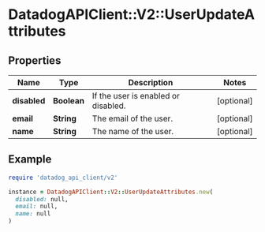 # DatadogAPIClient::V2::UserUpdateAttributes

## Properties

| Name         | Type        | Description                         | Notes      |
| ------------ | ----------- | ----------------------------------- | ---------- |
| **disabled** | **Boolean** | If the user is enabled or disabled. | [optional] |
| **email**    | **String**  | The email of the user.              | [optional] |
| **name**     | **String**  | The name of the user.               | [optional] |

## Example

```ruby
require 'datadog_api_client/v2'

instance = DatadogAPIClient::V2::UserUpdateAttributes.new(
  disabled: null,
  email: null,
  name: null
)
```

